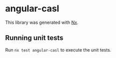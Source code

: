 # angular-casl

This library was generated with [Nx](https://nx.dev).

## Running unit tests

Run `nx test angular-casl` to execute the unit tests.
